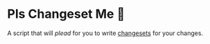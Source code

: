 # Pls Changeset Me 🥺
A script that will _plead_ for you to write [changesets](https://github.com/atlassian/changesets) for your changes.